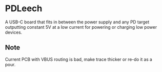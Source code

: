 # PDLeech
A USB-C board that fits in between the power supply and any PD target outputting constant 5V at a low current for powering or charging low power devices.

## Note
Current PCB with VBUS routing is bad, make trace thicker or re-do it as a pour.
